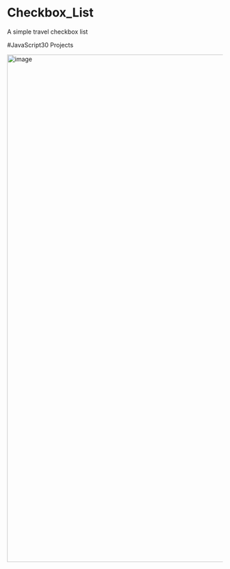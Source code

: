 # Checkbox_List
<p>A simple travel checkbox list</p>
<p>#JavaScript30 Projects</p>
<img width="1183" alt="image" src="https://user-images.githubusercontent.com/99492479/172230282-7fd90067-8ff4-4543-bc07-75b9a3cf7287.png">



